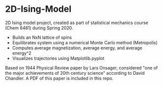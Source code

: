 # 2D-Ising-Model

2D Ising model project, created as part of statistical mechanics course (Chem 6481) during Spring 2020.

 - Builds an NxN lattice of spins
 - Equilibrates system using a numerical Monte Carlo method (Metropolis)
 - Computes average magnetization, average energy, and average energy^2
 - Visualizes trajectories using Matplotlib.pyplot
 
Based on 1944 Physical Review paper by Lars Onsager, considered "one of the major achievements of
20th century science" according to David Chandler. A PDF of this paper is included in this repo.
